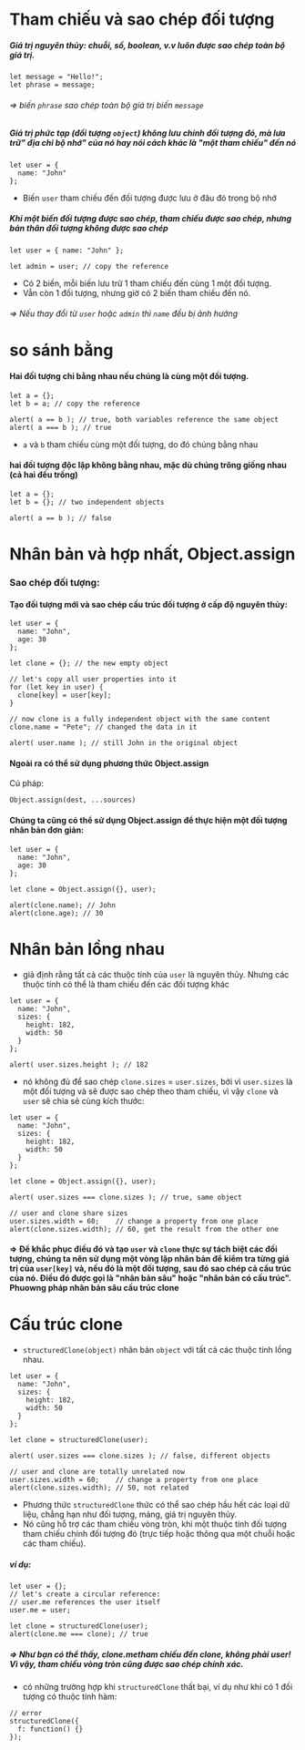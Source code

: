 # Tham chiếu và sao chép đối tượng
##### Giá trị nguyên thủy: chuỗi, số, boolean, v.v luôn được sao chép toàn bộ giá trị.
~~~
let message = "Hello!";
let phrase = message;
~~~
###### => biến `phrase` sao chép toàn bộ giá trị biến `message`

##### Giá trị phức tạp (đối tượng `object`) không lưu chính đối tượng đó, mà lưa trữ" địa chỉ bộ nhớ" của nó hay nói cách khác là "một tham chiếu" đến nó
~~~
let user = {
  name: "John"
};
~~~
* Biến `user` tham chiếu đến đối tượng được lưu ở đâu đó trong bộ nhớ

##### Khi một biến đối tượng được sao chép, tham chiếu được sao chép, nhưng bản thân đối tượng không được sao chép
~~~
let user = { name: "John" };

let admin = user; // copy the reference
~~~
* Có 2 biến, mỗi biến lưu trữ 1 tham chiếu đến cùng 1 một đối tượng.
* Vẫn còn 1 đối tượng, nhưng giờ có 2 biến tham chiếu đến nó.
###### => Nếu thay đổi từ `user` hoặc `admin` thì `name` đều bị ảnh hưởng

# so sánh bằng
#### Hai đối tượng chỉ bằng nhau nếu chúng là cùng một đối tượng.
~~~
let a = {};
let b = a; // copy the reference

alert( a == b ); // true, both variables reference the same object
alert( a === b ); // true
~~~
* `a` và `b` tham chiếu cùng một đối tượng, do đó chúng bằng nhau

#### hai đối tượng độc lập không bằng nhau, mặc dù chúng trông giống nhau (cả hai đều trống)
~~~
let a = {};
let b = {}; // two independent objects

alert( a == b ); // false
~~~

# Nhân bản và hợp nhất, Object.assign
### Sao chép đối tượng:
#### Tạo đối tượng mới và sao chép cấu trúc đối tượng ở cấp độ nguyên thủy:
~~~ 
let user = {
  name: "John",
  age: 30
};

let clone = {}; // the new empty object

// let's copy all user properties into it
for (let key in user) {
  clone[key] = user[key];
}

// now clone is a fully independent object with the same content
clone.name = "Pete"; // changed the data in it

alert( user.name ); // still John in the original object
~~~

#### Ngoài ra có thể sử dụng phương thức Object.assign
Cú pháp:
~~~
Object.assign(dest, ...sources)
~~~
#### Chúng ta cũng có thể sử dụng Object.assign để thực hiện một đối tượng nhân bản đơn giản:
~~~
let user = {
  name: "John",
  age: 30
};

let clone = Object.assign({}, user);

alert(clone.name); // John
alert(clone.age); // 30
~~~

# Nhân bản lồng nhau
* giả định rằng tất cả các thuộc tính của `user` là nguyên thủy. Nhưng các thuộc tính có thể là tham chiếu đến các đối tượng khác
~~~
let user = {
  name: "John",
  sizes: {
    height: 182,
    width: 50
  }
};

alert( user.sizes.height ); // 182
~~~
* nó không đủ để sao chép `clone.sizes` = `user.sizes`, bởi vì `user.sizes` là một đối tượng và sẽ được sao chép theo tham chiếu, vì vậy `clone` và `user` sẽ chia sẻ cùng kích thước:

~~~
let user = {
  name: "John",
  sizes: {
    height: 182,
    width: 50
  }
};

let clone = Object.assign({}, user);

alert( user.sizes === clone.sizes ); // true, same object

// user and clone share sizes
user.sizes.width = 60;    // change a property from one place
alert(clone.sizes.width); // 60, get the result from the other one
~~~

#### => Để khắc phục điều đó và tạo `user` và `clone` thực sự tách biệt các đối tượng, chúng ta nên sử dụng một vòng lặp nhân bản để kiểm tra từng giá trị của `user[key]` và, nếu đó là một đối tượng, sau đó sao chép cả cấu trúc của nó. Điều đó được gọi là "nhân bản sâu" hoặc "nhân bản có cấu trúc". Phuowng pháp nhân bản sâu cấu trúc clone

# Cấu trúc clone
* `structuredClone(object)` nhân bản `object` với tất cả các thuộc tính lồng nhau.

~~~
let user = {
  name: "John",
  sizes: {
    height: 182,
    width: 50
  }
};

let clone = structuredClone(user);

alert( user.sizes === clone.sizes ); // false, different objects

// user and clone are totally unrelated now
user.sizes.width = 60;    // change a property from one place
alert(clone.sizes.width); // 50, not related
~~~

* Phương thức `structuredClone` thức có thể sao chép hầu hết các loại dữ liệu, chẳng hạn như đối tượng, mảng, giá trị nguyên thủy.
* Nó cũng hỗ trợ các tham chiếu vòng tròn, khi một thuộc tính đối tượng tham chiếu chính đối tượng đó (trực tiếp hoặc thông qua một chuỗi hoặc các tham chiếu).
##### ví dụ:
~~~
let user = {};
// let's create a circular reference:
// user.me references the user itself
user.me = user;

let clone = structuredClone(user);
alert(clone.me === clone); // true
~~~
#####  => Như bạn có thể thấy, clone.metham chiếu đến clone, không phải user! Vì vậy, tham chiếu vòng tròn cũng được sao chép chính xác.
* có những trường hợp khi `structuredClone` thất bại, ví dụ như khi có 1 đối tượng có thuộc tính hàm:
~~~
// error
structuredClone({
  f: function() {}
});
~~~